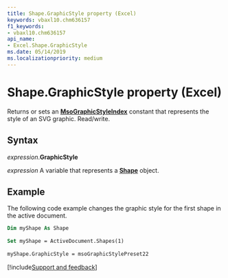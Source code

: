 ```yaml
---
title: Shape.GraphicStyle property (Excel)
keywords: vbaxl10.chm636157
f1_keywords:
- vbaxl10.chm636157
api_name:
- Excel.Shape.GraphicStyle
ms.date: 05/14/2019
ms.localizationpriority: medium
---
```



# Shape.GraphicStyle property (Excel)

Returns or sets an **[MsoGraphicStyleIndex](Office.MsoGraphicStyleIndex.md)** constant that represents the style of an SVG graphic. Read/write.


## Syntax

_expression_.**GraphicStyle**

_expression_ A variable that represents a **[Shape](Excel.Shape.md)** object.


## Example

The following code example changes the graphic style for the first shape in the active document.

```vb
Dim myShape As Shape 
 
Set myShape = ActiveDocument.Shapes(1) 
 
myShape.GraphicStyle = msoGraphicStylePreset22
```



[!include[Support and feedback](~/includes/feedback-boilerplate.md)]